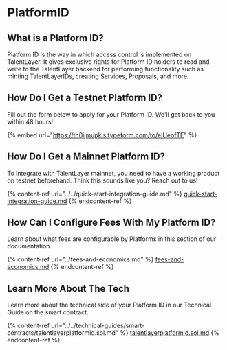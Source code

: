 # PlatformID

## What is a Platform ID?

Platform ID is the way in which access control is implemented on TalentLayer. It gives exclusive rights for Platform ID holders to read and write to the TalentLayer backend for performing functionality such as minting TalentLayerIDs, creating Services, Proposals, and more.

## How Do I Get a Testnet Platform ID?

Fill out the form below to apply for your Platform ID. We'll get back to you within 48 hours!

{% embed url="https://th0ijmupkis.typeform.com/to/elUeofTE" %}

## How Do I Get a Mainnet Platform ID?

To integrate with TalentLayer mainnet, you need to have a working product on testnet beforehand. Think this sounds like you? Reach out to us!

{% content-ref url="../../quick-start-integration-guide.md" %}
[quick-start-integration-guide.md](../../quick-start-integration-guide.md)
{% endcontent-ref %}

## How Can I Configure Fees With My Platform ID?&#x20;

Learn about what fees are configurable by Platforms in this section of our documentation.&#x20;

{% content-ref url="../fees-and-economics.md" %}
[fees-and-economics.md](../fees-and-economics.md)
{% endcontent-ref %}

## Learn More About The Tech

Learn more about the technical side of your Platform ID in our Technical Guide on the smart contract.&#x20;

{% content-ref url="../../technical-guides/smart-contracts/talentlayerplatformid.sol.md" %}
[talentlayerplatformid.sol.md](../../technical-guides/smart-contracts/talentlayerplatformid.sol.md)
{% endcontent-ref %}
